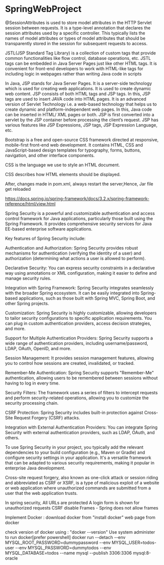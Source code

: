 # SpringWebProject
@SessionAttributes is used to store model attributes in the HTTP Servlet session between requests. It is a type-level annotation that declares the session attributes used by a specific controller. This typically lists the names of model attributes or types of model attributes that should be transparently stored in the session for subsequent requests to access.


JSTL(JSP Standard Tag Library) is a collection of custom tags that provide common functionalities like flow control, database operations, etc. JSTL tags can be embedded in Java Server Pages just like other HTML tags. It is convenient for front-end developers to work with HTML-like tags for including logic in webpages rather than writing Java code in scripts

In Java, JSP stands for Java Server Pages. It is a server-side technology which is used for creating web applications. It is used to create dynamic web content. JSP consists of both HTML tags and JSP tags. In this, JSP tags are used to insert JAVA code into HTML pages. It is an advanced version of Servlet Technology i.e. a web-based technology that helps us to create dynamic and platform-independent web pages. In this, Java code can be inserted in HTML/ XML pages or both. JSP is first converted into a servlet by the JSP container before processing the client’s request. JSP has various features like JSP Expressions, JSP tags, JSP Expression Language, etc.

Bootstrap is a free and open-source CSS framework directed at responsive, mobile-first front-end web development. It contains HTML, CSS and JavaScript-based design templates for typography, forms, buttons, navigation, and other interface components.

CSS is the language we use to style an HTML document.

CSS describes how HTML elements should be displayed.

After, changes made in pom.xml, always restart the server,Hence, Jar file get reloaded

https://docs.spring.io/spring-framework/docs/3.2.x/spring-framework-reference/html/view.html

Spring Security is a powerful and customizable authentication and access control framework for Java applications, particularly those built using the Spring Framework. It provides comprehensive security services for Java EE-based enterprise software applications.

Key features of Spring Security include:

Authentication and Authorization: Spring Security provides robust mechanisms for authentication (verifying the identity of a user) and authorization (determining what actions a user is allowed to perform).

Declarative Security: You can express security constraints in a declarative way using annotations or XML configuration, making it easier to define and manage security rules.

Integration with Spring Framework: Spring Security integrates seamlessly with the broader Spring ecosystem. It can be easily integrated into Spring-based applications, such as those built with Spring MVC, Spring Boot, and other Spring projects.

Customization: Spring Security is highly customizable, allowing developers to tailor security configurations to specific application requirements. You can plug in custom authentication providers, access decision strategies, and more.

Support for Multiple Authentication Providers: Spring Security supports a wide range of authentication providers, including username/password, LDAP, OAuth, OpenID, and more.

Session Management: It provides session management features, allowing you to control how sessions are created, invalidated, or tracked.

Remember-Me Authentication: Spring Security supports "Remember-Me" authentication, allowing users to be remembered between sessions without having to log in every time.

Security Filters: The framework uses a series of filters to intercept requests and perform security-related operations, allowing you to customize the security processing chain.

CSRF Protection: Spring Security includes built-in protection against Cross-Site Request Forgery (CSRF) attacks.

Integration with External Authentication Providers: You can integrate Spring Security with external authentication providers, such as LDAP, OAuth, and others.

To use Spring Security in your project, you typically add the relevant dependencies to your build configuration (e.g., Maven or Gradle) and configure security settings in your application. It's a versatile framework that can be adapted to various security requirements, making it popular in enterprise Java development.


Cross-site request forgery, also known as one-click attack or session riding and abbreviated as CSRF or XSRF, is a type of malicious exploit of a website or web application where unauthorized commands are submitted from a user that the web application trusts.

In spring security, All URLs are protected
A login form is shown for unauthorized requests
CSRF disable
Frames - Spring does not allow frames

Implement Docker :
download docker from "install docker" web page from docker

check version of docker using : "docker --version"
Use system administer to run docker[prefer powershell]
docker run --detach --env MYSQL_ROOT_PASSWORD=dummypassword --env MYSQL_USER=todos-user --env MYSQL_PASSWORD=dummytodos --env MYSQL_DATABASE=todos --name mysql --publish 3306:3306 mysql:8-oracle